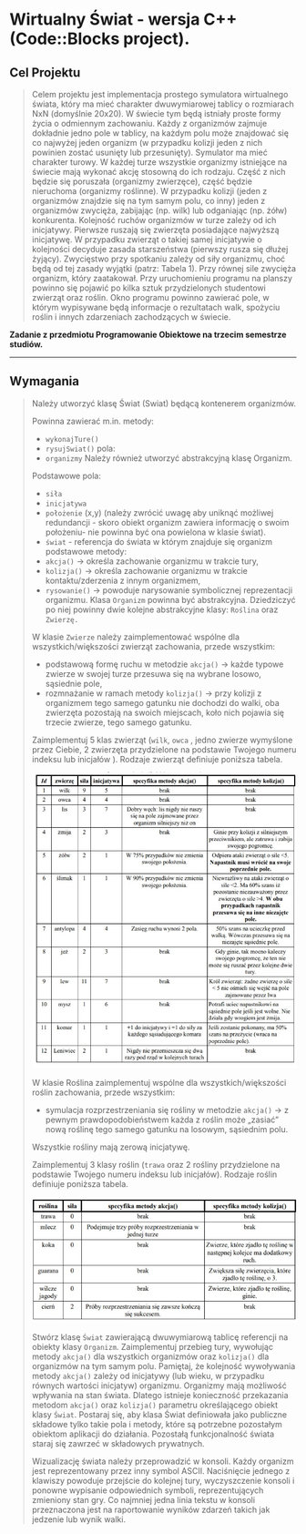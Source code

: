 # Wirtualny Świat - wersja C++ (Code::Blocks project).

**Cel Projektu**
---
> Celem projektu jest implementacja prostego symulatora wirtualnego świata, który ma mieć charakter dwuwymiarowej tablicy o rozmiarach NxN (domyślnie 20x20). W świecie tym będą istniały proste formy życia o odmiennym zachowaniu. Każdy z organizmów zajmuje dokładnie jedno pole w tablicy, na każdym polu może znajdować się co najwyżej jeden organizm (w przypadku kolizji jeden z nich powinien zostać usunięty lub przesunięty).
Symulator ma mieć charakter turowy. W każdej turze wszystkie organizmy istniejące na świecie mają wykonać akcję stosowną do ich rodzaju. Część z nich będzie się poruszała (organizmy zwierzęce), część będzie nieruchoma (organizmy roślinne). W przypadku kolizji (jeden z organizmów znajdzie się na tym samym polu, co inny) jeden z organizmów zwycięża, zabijając (np. wilk) lub odganiając (np. żółw) konkurenta. Kolejność ruchów organizmów w turze zależy od ich inicjatywy. Pierwsze ruszają się zwierzęta posiadające najwyższą inicjatywę. W przypadku zwierząt o takiej samej inicjatywie o kolejności decyduje zasada starszeństwa (pierwszy rusza się dłużej żyjący). Zwycięstwo przy spotkaniu zależy od siły organizmu, choć będą od tej zasady wyjątki (patrz: Tabela 1). Przy równej sile zwycięża organizm, który zaatakował. Przy uruchomieniu programu na planszy powinno się pojawić po kilka sztuk przydzielonych studentowi zwierząt oraz roślin. Okno programu powinno zawierać pole, w którym wypisywane będą informacje o rezultatach walk, spożyciu roślin i innych zdarzeniach zachodzących w świecie.


**Zadanie  z przedmiotu Programowanie Obiektowe na trzecim semestrze studiów.**

---

**Wymagania**
---

> Należy utworzyć klasę Świat (Swiat) będącą kontenerem organizmów.
>
> Powinna zawierać m.in. metody:
> * `wykonajTure()`
> * `rysujSwiat()` pola:
> * `organizmy`
> Należy również utworzyć abstrakcyjną klasę Organizm.
>
> Podstawowe pola:
> * `siła`
> * `inicjatywa`
> * `położenie` (x,y) (należy zwrócić uwagę aby uniknąć możliwej redundancji - skoro obiekt organizm zawiera informację o swoim położeniu- nie powinna być ona powielona w klasie świat).
> * `świat` - referencja do świata w którym znajduje się organizm
> podstawowe metody:
> * `akcja()` → określa zachowanie organizmu w trakcie tury,
> * `kolizja()` → określa zachowanie organizmu w trakcie kontaktu/zderzenia z innym organizmem,
> * `rysowanie()` → powoduje narysowanie symbolicznej reprezentacji organizmu.
> Klasa `Organizm` powinna być abstrakcyjna. Dziedziczyć po niej powinny dwie kolejne abstrakcyjne klasy: `Roślina` oraz `Zwierzę.`
>
> W klasie `Zwierze` należy zaimplementować wspólne dla wszystkich/większości zwierząt zachowania, przede wszystkim:
> * podstawową formę ruchu w metodzie `akcja()` → każde typowe zwierze w swojej turze przesuwa się na wybrane losowo, sąsiednie pole,
> * rozmnażanie w ramach metody `kolizja()` → przy kolizji z organizmem tego samego gatunku nie dochodzi do walki, oba zwierzęta pozostają na swoich miejscach, koło nich pojawia się trzecie zwierze, tego samego gatunku.
>
> Zaimplementuj 5 klas zwierząt (`wilk`, `owca` , jedno zwierze wymyślone przez Ciebie, 2 zwierzęta przydzielone na podstawie Twojego numeru indeksu lub inicjałów ). Rodzaje zwierząt definiuje poniższa tabela.
>
> ![Tabela 1](/img/tabela1.png)
>
> W klasie Roślina zaimplementuj wspólne dla wszystkich/większości roślin zachowania, przede wszystkim:
>  * symulacja rozprzestrzeniania się rośliny w metodzie `akcja()` → z pewnym prawdopodobieństwem każda z roślin może „zasiać” nową roślinę tego samego gatunku na losowym, sąsiednim polu.
>
> Wszystkie rośliny mają zerową inicjatywę.
>
> Zaimplementuj 3 klasy roślin (`trawa` oraz 2 rośliny przydzielone na podstawie Twojego numeru indeksu lub inicjałów). Rodzaje roślin definiuje poniższa tabela.
>
> ![Tabela 2](/img/tabela2.png)
> 
> Stwórz klasę `Świat` zawierającą dwuwymiarową tablicę referencji na obiekty klasy `Organizm`. Zaimplementuj przebieg tury, wywołując metody `akcja()` dla wszystkich organizmów oraz `kolizja()` dla organizmów na tym
samym polu. Pamiętaj, że kolejność wywoływania metody `akcja()` zależy od inicjatywy (lub wieku, w przypadku równych wartości inicjatyw) organizmu.
Organizmy mają możliwość wpływania na stan świata. Dlatego istnieje konieczność przekazania metodom `akcja()` oraz `kolizja()` parametru określającego obiekt klasy `Świat`. Postaraj się, aby klasa Świat definiowała jako publiczne składowe tylko takie pola i metody, które są potrzebne
pozostałym obiektom aplikacji do działania. Pozostałą funkcjonalność świata staraj się zawrzeć w składowych prywatnych.
> 
> 
> Wizualizację świata należy przeprowadzić w konsoli. Każdy organizm jest reprezentowany przez inny symbol ASCII. Naciśnięcie jednego z klawiszy powoduje przejście do kolejnej tury, wyczyszczenie konsoli i ponowne wypisanie odpowiednich symboli, reprezentujących zmieniony stan gry. Co najmniej jedna linia tekstu w konsoli przeznaczona jest na raportowanie wyników
zdarzeń takich jak jedzenie lub wynik walki.


